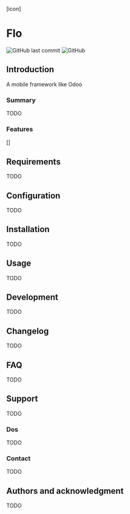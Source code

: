 [icon]

# Flo

![GitHub last commit](https://img.shields.io/github/last-commit/HelloWorldImW/flo)
![GitHub](https://img.shields.io/github/license/HelloWorldImW/flo)


## Introduction
A mobile framework like Odoo
### Summary
TODO
### Features
[]  
## Requirements
TODO
## Configuration
TODO
## Installation
TODO
## Usage
TODO
## Development
TODO
## Changelog
TODO
## FAQ
TODO
## Support
TODO
### Dos
TODO
### Contact
TODO
## Authors and acknowledgment
TODO